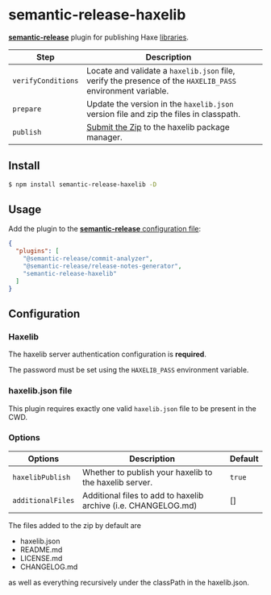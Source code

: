 # semantic-release-haxelib

[**semantic-release**](https://github.com/semantic-release/semantic-release) plugin for publishing Haxe [libraries](https://lib.haxe.org/).

| Step               | Description                                                                                                                                   |                                                                     |
|--------------------|-----------------------------------------------------------------------------------------------------------------------------------------------|---------------------------------------------------------------------|
| `verifyConditions` | Locate and validate a `haxelib.json` file, verify the presence of the `HAXELIB_PASS` environment variable. |                                                                     |
| `prepare`          | Update the version in the `haxelib.json` version file and zip the files in classpath.                                      |                                                                     |
| `publish`          | [Submit the Zip](https://lib.haxe.org/documentation/using-haxelib/#submit) to the haxelib package manager.                                                                |                                                                     |

## Install

```bash
$ npm install semantic-release-haxelib -D
```

## Usage

Add the plugin to the [**semantic-release** configuration file](https://github.com/semantic-release/semantic-release/blob/master/docs/usage/configuration.md#configuration):

```json
{
  "plugins": [
    "@semantic-release/commit-analyzer",
    "@semantic-release/release-notes-generator",
    "semantic-release-haxelib"
  ]
}
```

## Configuration

### Haxelib  

The haxelib server authentication configuration is **required**.

The password must be set using the `HAXELIB_PASS` environment variable.

### haxelib.json file

This plugin requires exactly one valid `haxelib.json` file to be present in the CWD.

### Options

| Options      | Description                                                                                                         | Default                                                                                                                          |
|--------------|---------------------------------------------------------------------------------------------------------------------|----------------------------------------------------------------------------------------------------------------------------------|
| `haxelibPublish` | Whether to publish your haxelib to the haxelib server. | `true` |
| `additionalFiles` | Additional files to add to haxelib archive (i.e. CHANGELOG.md) | [] |

The files added to the zip by default are
* haxelib.json
* README.md
* LICENSE.md
* CHANGELOG.md

as well as everything recursively under the classPath in the haxelib.json.

